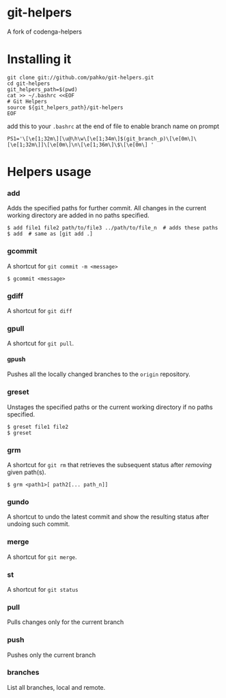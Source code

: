 git-helpers
===========

A fork of codenga-helpers

# Installing it

    git clone git://github.com/pahko/git-helpers.git
    cd git-helpers
    git_helpers_path=$(pwd)
    cat >> ~/.bashrc <<EOF
    # Git Helpers
    source ${git_helpers_path}/git-helpers
    EOF
    
add this to your `.bashrc` at the end of file to enable branch name on prompt

    PS1='\[\e[1;32m\][\u@\h\w\[\e[1;34m\]$(git_branch_p)\[\e[0m\]\[\e[1;32m\]]\[\e[0m\]\n\[\e[1;36m\]\$\[\e[0m\] '

# Helpers usage

### add

Adds the specified paths for further commit. All changes in the current working directory are added in no paths specified.

    $ add file1 file2 path/to/file3 ../path/to/file_n  # adds these paths
    $ add  # same as [git add .]

### gcommit

A shortcut for `git commit -m <message>`

    $ gcommit <message>

### gdiff

A shortcut for `git diff`

### gpull

A shortcut for `git pull`.

#### gpush

Pushes all the locally changed branches to the `origin` repository.

### greset

Unstages the specified paths or the current working directory if no paths specified.

    $ greset file1 file2
    $ greset

### grm

A shortcut for `git rm` that retrieves the subsequent status after *removing* given path(s).

    $ grm <path1>[ path2[... path_n]]

### gundo

A shortcut to undo the latest commit and show the resulting status after undoing such commit.

### merge

A shortcut for `git merge`.

### st

A shortcut for `git status`

### pull

Pulls changes only for the current branch

### push

Pushes only the current branch

### branches

List all branches, local and remote.
